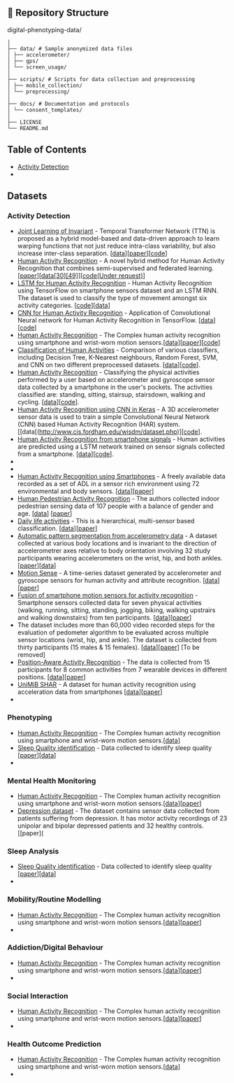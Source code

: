 
## 📂 Repository Structure

digital-phenotyping-data/
```text
│
├── data/ # Sample anonymized data files
│ ├── accelerometer/
│ ├── gps/
│ └── screen_usage/
│
├── scripts/ # Scripts for data collection and preprocessing
│ ├── mobile_collection/
│ └── preprocessing/
│
├── docs/ # Documentation and protocols
│ └── consent_templates/
│
├── LICENSE
└── README.md
```

## Table of Contents
* [Activity Detection](#activity)
* 

## Datasets
### Activity Detection
* [Joint Learning of Invariant](https://github.com/suhaslohit/TTN) - Temporal Transformer Network (TTN) is proposed as a hybrid model-based and data-driven approach to learn warping functions that not just reduce intra-class variability, but also increase inter-class separation. [[data](https://github.com/suhaslohit/TTN)][[paper](http://openaccess.thecvf.com/content_CVPR_2019/html/Lohit_Temporal_Transformer_Networks_Joint_Learning_of_Invariant_and_Discriminative_Time_CVPR_2019_paper.html)][[code](https://github.com/suhaslohit/TTN)]
* [Human Activity Recognition](https://arxiv.org/abs/2104.08094) - A novel hybrid method for Human Activity Recognition that combines semi-supervised and federated learning. [[paper](https://arxiv.org/abs/2104.08094)][[data[30][49]]()][[code(Under request)](www.hayat.com)]
* [LSTM for Human Activity Recognition]() - Human Activity Recognition using TensorFlow on smartphone sensors dataset and an LSTM RNN. The dataset is used to classify the type of movement amongst six activity categories. [[code](https://github.com/guillaume-chevalier/LSTM-Human-Activity-Recognition)][[data](https://github.com/guillaume-chevalier/LSTM-Human-Activity-Recognition/tree/master/data)]
* [CNN for Human Activity Recognition](https://github.com/aqibsaeed/Human-Activity-Recognition-using-CNN/tree/master) - Application of Convolutional Neural network for Human Activity Recognition in TensorFlow. [[data](https://www.cis.fordham.edu/wisdm/dataset.php)][[code](https://github.com/aqibsaeed/Human-Activity-Recognition-using-CNN/blob/master/Activity%20Detection.ipynb)]
* [Human Activity Recognition](https://www.utwente.nl/en/eemcs/ps/) - The Complex human activity recognition using smartphone and wrist-worn motion sensors.[[data](https://www.utwente.nl/en/eemcs/ps/)][[paper](https://www.mdpi.com/1424-8220/16/4/426)][[code](www.code.com)]
* [Classification of Human Activities](https://github.com/ma-shamshiri/Human-Activity-Recognition/tree/main) - Comparison of various classifiers, including Decision Tree, K-Nearest neighbours, Random Forest, SVM, and CNN on two different preprocessed datasets. [[data](https://github.com/ma-shamshiri/Human-Activity-Recognition/tree/main/code/data)][[code](https://github.com/ma-shamshiri/Human-Activity-Recognition/tree/main/code)].
* [Human Activity Recognition](https://github.com/ani8897/Human-Activity-Recognition/tree/master) - Classifying the physical activities performed by a user based on accelerometer and gyroscope sensor data collected by a smartphone in the user's pockets. The activities classified are: standing, sitting, stairsup, stairsdown, walking and cycling. [[data](https://archive.ics.uci.edu/ml/datasets/Heterogeneity+Activity+Recognition)][[code](https://github.com/ani8897/Human-Activity-Recognition/tree/master)].
* [Human Activity Recognition using CNN in Keras](https://github.com/Shahnawax/HAR-CNN-Keras) - A 3D accelerometer sensor data is used to train a simple Convolutional Neural Network (CNN) based Human Activity Recognition (HAR) system. [[data[(http://www.cis.fordham.edu/wisdm/dataset.php)][[code](https://github.com/Shahnawax/HAR-CNN-Keras)].
* [Human Activity Recognition from smartphone signals](https://github.com/servomac/Human-Activity-Recognition) - Human activities are predicted using a LSTM network trained on sensor signals collected from a smartphone. [[data](https://archive.ics.uci.edu/ml/datasets/human+activity+recognition+using+smartphones)][[code](https://github.com/servomac/Human-Activity-Recognition)].
* 
* 
* [Human Activity Recognition using Smartphones](https://archive.ics.uci.edu/dataset/240/human+activity+recognition+using+smartphones) - A freely available data recorded as a set of ADL in a sensor rich environment using 72 environmental and body sensors. [[data](https://archive.ics.uci.edu/dataset/240/human+activity+recognition+using+smartphones)][[paper](https://www.esann.org/sites/default/files/proceedings/legacy/es2013-84.pdf)]
* [Human Pedestrian Activity Recognition](http://hub.hasc.jp/) - The authors collected indoor pedestrian sensing data of 107 people with a balance of gender and age. [[data](http://hub.hasc.jp/)] [[paper](https://dl.acm.org/doi/abs/10.1145/2968219.2968277)]
* [Daily life activities](https://www.mad.tf.fau.de/research/activitynet) - This is a hierarchical, multi-sensor based classification. [[data](https://www.mad.tf.fau.de/research/activitynet)][[paper](https://journals.plos.org/plosone/article?id=10.1371/journal.pone.0075196)]
* [Automatic pattern segmentation from accelerometry data](https://github.com/martakarass/adept-manuscript) - A dataset collected at various body locations and is invariant to the direction of accelerometrer axes relative to body orientation involving 32 study participants wearing accelerometers on the wrist, hip, and both ankles. [[paper](https://academic.oup.com/biostatistics/article/22/2/331/5572661)][[data](https://github.com/martakarass/adept-manuscript)]
* [Motion Sense](https://github.com/mmalekzadeh/motion-sense/tree/master) - A time-series dataset generated by accelerometer and gyroscope sensors for human activity and attribute recognition. [[data](https://github.com/mmalekzadeh/motion-sense/tree/master)][[paper](https://dl.acm.org/doi/pdf/10.1145/3302505.3310068)]
* [Fusion of smartphone motion sensors for activity recognition](https://www.utwente.nl/en/eemcs/ps/) - Smartphone sensors collected data for seven physical activities (walking, running, sitting, standing, jogging, biking, walking upstrairs and walking downstairs) from ten participants. [[data](https://www.utwente.nl/en/eemcs/ps/)][[paper](https://www.mdpi.com/1424-8220/14/6/10146?ref=https://githubhelp.com)]
* The dataset includes more than 60,000 video recorded steps for the evaluation of pedometer algorithm to be evaluated across multiple sensor locations (wrist, hip, and ankle). The dataset is collected from thirty participants (15 males & 15 females). [[data]()][[paper](https://ieeexplore.ieee.org/abstract/document/8217769)] [To be removed]
* [Position-Aware Activity Recognition](http://sensor.informatik.uni-mannheim.de/) - The data is collected from 15 participants for 8 common activities from 7 wearable devices in different positions. [[data](http://sensor.informatik.uni-mannheim.de/)][[paper](https://ieeexplore.ieee.org/abstract/document/7456521)]
* [UniMiB SHAR](http://www.sal.disco.unimib.it/technologies/unimib-shar/) - A dataset for human activity recognition using acceleration data from smartphones [[data](http://www.sal.disco.unimib.it/technologies/unimib-shar/)][[paper](https://www.mdpi.com/2076-3417/7/10/1101)]
* 

### Phenotyping
* [Human Activity Recognition](https://) - The Complex human activity recognition using smartphone and wrist-worn motion sensors.[[data](https://www.website.com)]
* [Sleep Quality identification](https://figshare.com/ndownloader/files/14578382) - Data collected to identify sleep quality [[paper](https://www.nature.com/articles/s42003-019-0605-1)][[data](https://figshare.com/ndownloader/files/14578382)]
* 


### Mental Health Monitoring
* [Human Activity Recognition](https://www.utwente.nl/en/eemcs/ps/) - The Complex human activity recognition using smartphone and wrist-worn motion sensors.[[data](https://www.utwente.nl/en/eemcs/ps/)][[paper](https://www.mdpi.com/1424-8220/16/4/426)]
* [Depression dataset](https://zenodo.org/records/1219550) - The dataset contains sensor data collected from patients suffering from depression. It has motor activity recordings of 23 unipolar and bipolar depressed patients and 32 healthy controls. [[paper](


### Sleep Analysis
* [Sleep Quality identification](https://figshare.com/ndownloader/files/14578382) - Data collected to identify sleep quality [[paper](https://www.nature.com/articles/s42003-019-0605-1)][[data](https://figshare.com/ndownloader/files/14578382)]
* 


### Mobility/Routine Modelling
* [Human Activity Recognition](https://www.utwente.nl/en/eemcs/ps/) - The Complex human activity recognition using smartphone and wrist-worn motion sensors.[[data](https://www.utwente.nl/en/eemcs/ps/)][[paper](https://www.mdpi.com/1424-8220/16/4/426)]
* 


### Addiction/Digital Behaviour
* [Human Activity Recognition](https://www.utwente.nl/en/eemcs/ps/) - The Complex human activity recognition using smartphone and wrist-worn motion sensors.[[data](https://www.utwente.nl/en/eemcs/ps/)][[paper](https://www.mdpi.com/1424-8220/16/4/426)]
* 

### Social Interaction
* [Human Activity Recognition](https://www.utwente.nl/en/eemcs/ps/) - The Complex human activity recognition using smartphone and wrist-worn motion sensors.[[data](https://www.utwente.nl/en/eemcs/ps/)][[paper](https://www.mdpi.com/1424-8220/16/4/426)]
* 



### Health Outcome Prediction
* [Human Activity Recognition](https://) - The Complex human activity recognition using smartphone and wrist-worn motion sensors.[[data](https://www.website.com)]
* 

